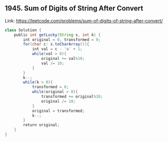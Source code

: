 ## 1945. Sum of Digits of String After Convert
Link: https://leetcode.com/problems/sum-of-digits-of-string-after-convert/

```java
class Solution {
    public int getLucky(String s, int k) {
        int original = 0, transformed = 0;
        for(char c: s.toCharArray()){
            int val = c - 'a' + 1;
            while(val > 0){
                original += val%10;
                val /= 10;
            }
        }
        k--;
        while(k > 0){
            transformed = 0;
            while(original > 0){
                transformed += original%10;
                original /= 10;
            }
            original = transformed;
            k--;
        }
        return original;
    }
}
```
